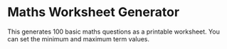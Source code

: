 Maths Worksheet Generator
=========================

This generates 100 basic maths questions as a printable worksheet. 
You can set the minimum and maximum term values.
